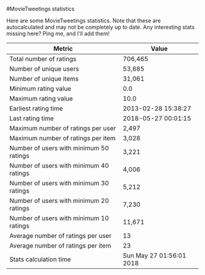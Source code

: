 #MovieTweetings statistics

Here are some MovieTweetings statistics. Note that these are autocalculated and may not be completely up to date. Any interesting stats missing here? Ping me, and I'll add them!

Metric | Value
--- | ---
Total number of ratings                 | 706,465
Number of unique users                  | 53,685
Number of unique items                  | 31,061
Minimum rating value                    | 0.0
Maximum rating value                    | 10.0
Earliest rating time                    | 2013-02-28 15:38:27
Last rating time                        | 2018-05-27 00:01:15
Maximum number of ratings per user      | 2,497
Maximum number of ratings per item      | 3,028
Number of users with minimum 50 ratings | 3,221
Number of users with minimum 40 ratings | 4,006
Number of users with minimum 30 ratings | 5,212
Number of users with minimum 20 ratings | 7,230
Number of users with minimum 10 ratings | 11,671
Average number of ratings per user      | 13
Average number of ratings per item      | 23
Stats calculation time                  | Sun May 27 01:56:01 2018

